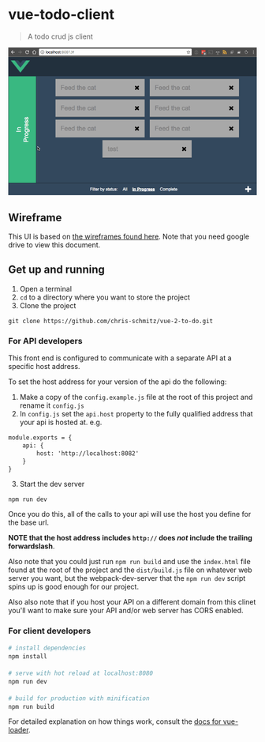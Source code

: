 # vue-todo-client

> A todo crud js client

![demo](readmeAttachments/demo.gif)

## Wireframe

This UI is based on [the wireframes found here](https://drive.google.com/file/d/0Bxhfk2Nciu7jT250ZzRBbTRaLW8/view?usp=sharing). 
Note that you need google drive to view this document. 

## Get up and running

1. Open a terminal
2. `cd` to a directory where you want to store the project
3. Clone the project
```
git clone https://github.com/chris-schmitz/vue-2-to-do.git
```

### For API developers

This front end is configured to communicate with a separate API at a specific host address.

To set the host address for your version of the api do the following:

1. Make a copy of the `config.example.js` file at the root of this project and rename it `config.js`
2. In `config.js` set the `api.host` property to the fully qualified address that your api is hosted at.
    e.g. 

```
module.exports = {
    api: {
        host: 'http://localhost:8082'
    }
}
```
3. Start the dev server

```
npm run dev
```

Once you do this, all of the calls to your api will use the host you define for the base url.

**NOTE that the host address includes `http://` does _not_ include the trailing forwardslash**.

Also note that you could just run `npm run build` and use the `index.html` file found at the root of the project and the `dist/build.js` file on whatever web server you want, but the webpack-dev-server that the `npm run dev` script spins up is good enough for our project.

Also also note that if you host your API on a different domain from this clinet you'll want to make sure your API and/or web server has CORS enabled. 

### For client developers


``` bash
# install dependencies
npm install

# serve with hot reload at localhost:8080
npm run dev

# build for production with minification
npm run build
```

For detailed explanation on how things work, consult the [docs for vue-loader](http://vuejs.github.io/vue-loader).
